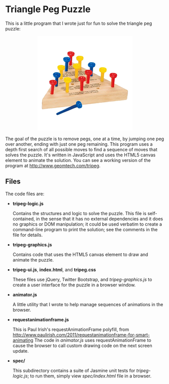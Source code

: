 Triangle Peg Puzzle
===================

This is a little program that I wrote just for fun to solve the triangle peg puzzle:

<p align="center">
  <img src="./puzzle.jpg?raw=true"/>
</p>

The goal of the puzzle is to remove pegs, one at a time, by jumping
one peg over another, ending with just one peg remaining.  This
program uses a depth first search of all possible moves to find a
sequence of moves that solves the puzzle.  It's written in JavaScript
and uses the HTML5 canvas element to animate the solution.  You can
see a working version of the program at http://www.geomtech.com/tripeg.

Files
-----

The code files are:

* **tripeg-logic.js**

  Contains the structures and logic to solve the puzzle.  This file is self-contained,
  in the sense that it has no external dependencies and it does no graphics or DOM manipulation;
  it could be used verbatim to create a command-line program to print the solution; see
  the comments in the file for details.
  
* **tripeg-graphics.js**

  Contains code that uses the HTML5 canvas element to draw and animate the puzzle.
  
* **tripeg-ui.js**, **index.html**, and **tripeg.css**

  These files use jQuery, Twitter Bootstrap, and *tripeg-graphics.js* to create a user
  interface for the puzzle in a browser window.

* **animator.js**

  A little utility that I wrote to help manage sequences of animations in the browser.
  
* **requestanimationframe.js**

  This is Paul Irish's requestAnimationFrame polyfill, from
  http://www.paulirish.com/2011/requestanimationframe-for-smart-animating
  The code in *animator.js* uses requestAnimationFrame to cause the
  browser to call custom drawing code on the next screen update.

* **spec/**

  This subdirectory contains a suite of Jasmine unit tests for
  *tripeg-logic.js*; to run them, simply view *spec/index.html* file
  in a browser.
